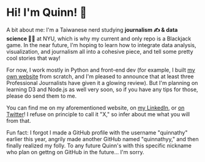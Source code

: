# Hi! I'm Quinn! 💬

A bit about me: I'm a Taiwanese nerd studying **journalism ✍️ & data science 🧑‍💻** at NYU, which is why my current and only repo is a Blackjack game. In the near future, I'm hoping to learn how to integrate data analysis, visualization, and journalism all into a cohesive piece, and tell some pretty cool stories that way!

For now, I work mostly in Python and front-end dev (for example, I built [my own website](https://qsental.com) from scratch, and I'm pleased to announce that at least three Professional Journalists have given it a glowing review). But I'm planning on learning D3 and Node.js as well very soon, so if you have any tips for those, please do send them to me.

You can find me on my aforementioned website, on [my LinkedIn](https://www.linkedin.com/in/quinnsental/), or [on Twitter](https://twitter.com/darkerintheday)! I refuse on principle to call it "X," so infer about me what you will from that.

Fun fact: I forgot I made a GitHub profile with the username "quinnathy" earlier this year, angrily made another GitHub named "quinnathyy," and then finally realized my folly. To any future Quinn's with this specific nickname who plan on gettng on GitHub in the future... I'm sorry.
